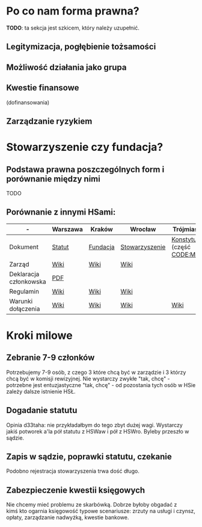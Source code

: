 # Po co nam forma prawna?

**TODO**: ta sekcja jest szkicem, który należy uzupełnić.

## Legitymizacja, pogłębienie tożsamości

## Możliwość działania jako grupa

## Kwestie finansowe

(dofinansowania)

## Zarządzanie ryzykiem

# Stowarzyszenie czy fundacja?
## Podstawa prawna poszczególnych form i porównanie między nimi
TODO

## Porównanie z innymi HSami:

<!--

To jest tabelka. Dokumentacja jest tu:

https://github.com/adam-p/markdown-here/wiki/Markdown-Cheatsheet#tables

-->

|-|Warszawa|Kraków|Wrocław|Trójmiasto
|---|---|---|---|---
|Dokument|[Statut](https://wiki.hackerspace.pl/_media/hackorg:statut_warszawski_hackerspace-v1.1.pdf)|[Fundacja](https://github.com/HackerspaceKRK/statut/blob/master/statut.tex)|[Stowarzyszenie](https://github.com/HackerspaceWroclaw/Documents/blob/master/Statut%20HSWro.pdf)|[Konstytucja](https://wiki.hs3.pl/dokumenty/konstytucja) (część [CODE:ME](https://wiki.hs3.pl/codeme))
|Zarząd|[Wiki](https://wiki.hackerspace.pl/freemasonry)|[Wiki](https://phabricator.hskrk.pl/w/dokumenty/zarzad/)|[Wiki](https://wiki.hswro.org/ludzie)
|Deklaracja członkowska|[PDF](https://wiki.hackerspace.pl/_media/hswaw-deklaracja-czlonkowska-2016.pdf)
|Regulamin|[Wiki](https://wiki.hackerspace.pl/space:rules)|[Wiki](https://phabricator.hskrk.pl/w/dokumenty/regulaminy/)|[Wiki](https://wiki.hswro.org/regulamin)
|Warunki dołączenia|[Wiki](https://wiki.hackerspace.pl/jak-dolaczyc)|[Wiki](https://phabricator.hskrk.pl/w/about/first_steps/#jak-dolaczyc)|[Wiki](https://wiki.hswro.org/czlonkostwo)|[Wiki](https://wiki.hs3.pl/organizacja/czlonkostwo#jak_zostac_czlonkiem)

# Kroki milowe

## Zebranie 7-9 członków

Potrzebujemy 7-9 osób, z czego 3 które chcą być w zarządzie i 3 którzy chcą być w komisji rewizyjnej. Nie wystarczy zwykłe "tak, chcę" - potrzebne jest entuzjastyczne "tak, chcę" - od pozostania tych osób w HSie zależy dalsze istnienie HSŁ.

## Dogadanie statutu

Opinia d33taha: nie przykładałbym do tego zbyt dużej wagi. Wystarczy jakiś potworek a'la pół statutu z HSWaw i pół z HSWro. Byleby przeszło w sądzie.

## Zapis w sądzie, poprawki statutu, czekanie

Podobno rejestracja stowarzyszenia trwa dość długo.

## Zabezpieczenie kwestii księgowych

Nie chcemy mieć problemu ze skarbówką. Dobrze byłoby obgadać z kimś kto ogarnia księgowość typowe scenariusze: zrzuty na usługi i czynsz, opłaty, zarządzanie nadwyżką, kwestie bankowe.